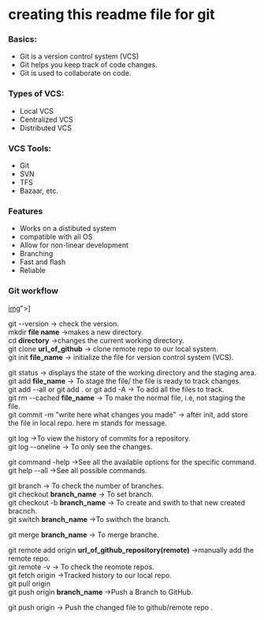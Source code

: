# creating this readme file for git 
### Basics: <br>
- Git is a version control system (VCS) <br>
- Git helps you keep track of code changes.
- Git is used to collaborate on code.
### Types of VCS:
- Local VCS
- Centralized VCS
- Distributed VCS

### VCS Tools:
- Git
- SVN
- TFS
- Bazaar, etc.
### Features 
- Works on a distibuted system
- compatible with all OS
- Allow for non-linear development
- Branching
- Fast and flash
- Reliable

### Git workflow

[img](https://github.com/arumugarajm/arumugarajm/tree/main/Images/gittt.jpg)">]


git --version -> check the version. <br>
mkdir **file name** ->makes a new directory. <br>
cd **directory** ->changes the current working directory. <br>
git clone **url_of_github** -> clone remote repo to our local system. <br>
git init **file_name** -> initialize the file for version control system (VCS). <br>

git status -> displays the state of the working directory and the staging area. <br>
git add **file_name** -> To stage the file/ the file is ready to track changes. <br>
git add --all or git add . or git add -A -> To add all the files to track. <br>
git rm --cached **file_name** -> To make the normal file, i.e, not staging the file. <br>
git commit -m "write here what changes you made" -> after init, add store the file in local repo. here m stands for message. <br>

git log ->To view the history of commits for a repository. <br>
git log --oneline -> To only see the changes. <br>

git command -help ->See all the available options for the specific command. <br>
git help --all ->See all possible commands. <br>

git branch -> To check the number of branches. <br>
git checkout **branch_name** ->  To set branch. <br>
git checkout -b **branch_name** -> To create and swith to that new created bracnch. <br>
git switch **branch_name** ->To swithch the branch. <br>

git merge **branch_name** -> To merge branche. <br>

git remote add origin **url_of_github_repository(remote)** ->manually add the remote repo. <br>
git remote -v -> To check the reomote repos. <br>
git fetch origin ->Tracked history to our local repo. <br>
git pull origin<br>
git push origin **branch_name** ->Push a Branch to GitHub. <br>

git push origin -> Push the changed file to github/remote repo .<br>

